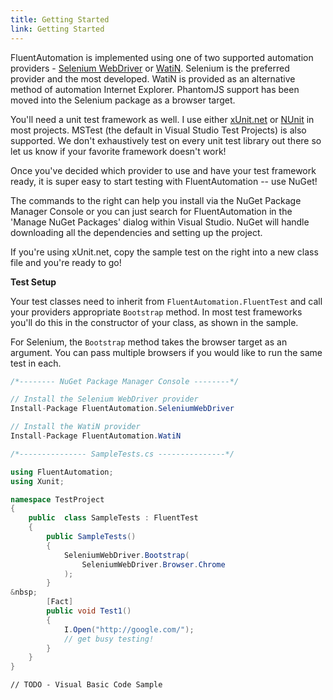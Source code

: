 ```yaml
---
title: Getting Started
link: Getting Started
---
```

FluentAutomation is implemented using one of two supported automation providers - <a href="http://seleniumhq.org" target="_blank">Selenium WebDriver</a> or <a href="http://watin.org" target="_blank">WatiN</a>. Selenium is the preferred provider and the most developed. WatiN is provided as an alternative method of automation Internet Explorer. PhantomJS support has been moved into the Selenium package as a browser target.

You'll need a unit test framework as well. I use either <a href="https://github.com/xunit/xunit" target="_blank">xUnit.net</a> or <a href="http://nunit.org/" target="_blank">NUnit</a> in most projects. MSTest (the default in Visual Studio Test Projects) is also supported. We don't exhaustively test on every unit test library out there so let us know if your favorite framework doesn't work!

Once you've decided which provider to use and have your test framework ready, it is super easy to start testing with FluentAutomation -- use NuGet!

The commands to the right can help you install via the NuGet Package Manager Console or you can just search for FluentAutomation in the 'Manage NuGet Packages' dialog within Visual Studio. NuGet will handle downloading all the dependencies and setting up the project.

If you're using xUnit.net, copy the sample test on the right into a new class file and you're ready to go!

**Test Setup**

Your test classes need to inherit from `FluentAutomation.FluentTest` and call your providers appropriate `Bootstrap` method. In most test frameworks you'll do this in the constructor of your class, as shown in the sample.

For Selenium, the `Bootstrap` method takes the browser target as an argument. You can pass multiple browsers if you would like to run the same test in each.

```csharp
/*-------- NuGet Package Manager Console --------*/

// Install the Selenium WebDriver provider
Install-Package FluentAutomation.SeleniumWebDriver

// Install the WatiN provider
Install-Package FluentAutomation.WatiN

/*--------------- SampleTests.cs ---------------*/

using FluentAutomation;
using Xunit;

namespace TestProject
{
    public  class SampleTests : FluentTest
    {
        public SampleTests()
        {
            SeleniumWebDriver.Bootstrap(
                SeleniumWebDriver.Browser.Chrome
            );
        }
&nbsp;
        [Fact]
        public void Test1()
        {
            I.Open("http://google.com/");
            // get busy testing!
        }
    }
}
```
```vbnet
// TODO - Visual Basic Code Sample
```
